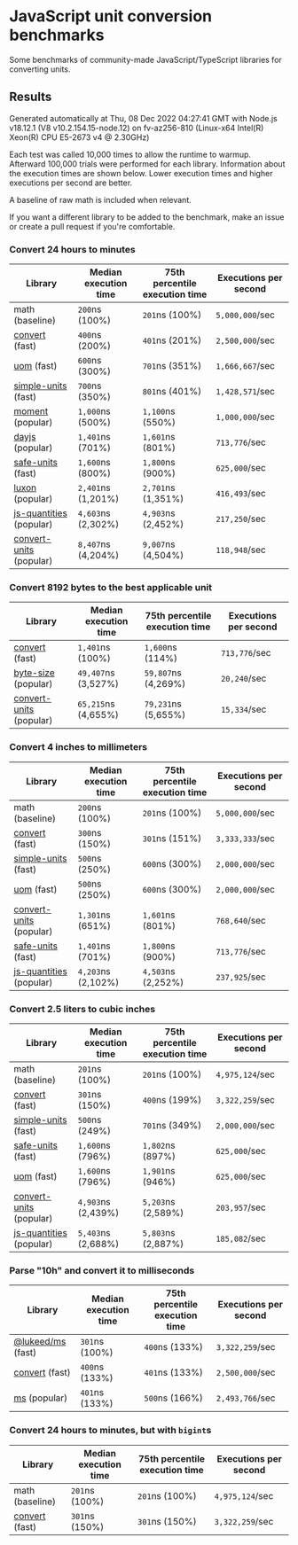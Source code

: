 # JavaScript unit conversion benchmarks

Some benchmarks of community-made JavaScript/TypeScript libraries for converting units.

## Results

<!-- beginblock(results) -->

Generated automatically at Thu, 08 Dec 2022 04:27:41 GMT with Node.js v18.12.1 (V8 v10.2.154.15-node.12) on fv-az256-810 (Linux-x64 Intel(R) Xeon(R) CPU E5-2673 v4 @ 2.30GHz)

Each test was called 10,000 times to allow the runtime to warmup.
Afterward 100,000 trials were performed for each library.
Information about the execution times are shown below.
Lower execution times and higher executions per second are better.

A baseline of raw math is included when relevant.

If you want a different library to be added to the benchmark, make an issue or create a pull request if you're comfortable.

### Convert 24 hours to minutes

| Library                                                            | Median execution time | 75th percentile execution time | Executions per second |
| ------------------------------------------------------------------ | --------------------- | ------------------------------ | --------------------- |
| math (baseline)                                                    | `200`ns (100%)        | `201`ns (100%)                 | `5,000,000`/sec       |
| [convert](https://npmjs.com/package/convert) (fast)                | `400`ns (200%)        | `401`ns (201%)                 | `2,500,000`/sec       |
| [uom](https://npmjs.com/package/uom) (fast)                        | `600`ns (300%)        | `701`ns (351%)                 | `1,666,667`/sec       |
| [simple-units](https://npmjs.com/package/simple-units) (fast)      | `700`ns (350%)        | `801`ns (401%)                 | `1,428,571`/sec       |
| [moment](https://npmjs.com/package/moment) (popular)               | `1,000`ns (500%)      | `1,100`ns (550%)               | `1,000,000`/sec       |
| [dayjs](https://npmjs.com/package/dayjs) (popular)                 | `1,401`ns (701%)      | `1,601`ns (801%)               | `713,776`/sec         |
| [safe-units](https://npmjs.com/package/safe-units) (fast)          | `1,600`ns (800%)      | `1,800`ns (900%)               | `625,000`/sec         |
| [luxon](https://npmjs.com/package/luxon) (popular)                 | `2,401`ns (1,201%)    | `2,701`ns (1,351%)             | `416,493`/sec         |
| [js-quantities](https://npmjs.com/package/js-quantities) (popular) | `4,603`ns (2,302%)    | `4,903`ns (2,452%)             | `217,250`/sec         |
| [convert-units](https://npmjs.com/package/convert-units) (popular) | `8,407`ns (4,204%)    | `9,007`ns (4,504%)             | `118,948`/sec         |

### Convert 8192 bytes to the best applicable unit

| Library                                                            | Median execution time | 75th percentile execution time | Executions per second |
| ------------------------------------------------------------------ | --------------------- | ------------------------------ | --------------------- |
| [convert](https://npmjs.com/package/convert) (fast)                | `1,401`ns (100%)      | `1,600`ns (114%)               | `713,776`/sec         |
| [byte-size](https://npmjs.com/package/byte-size) (popular)         | `49,407`ns (3,527%)   | `59,807`ns (4,269%)            | `20,240`/sec          |
| [convert-units](https://npmjs.com/package/convert-units) (popular) | `65,215`ns (4,655%)   | `79,231`ns (5,655%)            | `15,334`/sec          |

### Convert 4 inches to millimeters

| Library                                                            | Median execution time | 75th percentile execution time | Executions per second |
| ------------------------------------------------------------------ | --------------------- | ------------------------------ | --------------------- |
| math (baseline)                                                    | `200`ns (100%)        | `201`ns (100%)                 | `5,000,000`/sec       |
| [convert](https://npmjs.com/package/convert) (fast)                | `300`ns (150%)        | `301`ns (151%)                 | `3,333,333`/sec       |
| [simple-units](https://npmjs.com/package/simple-units) (fast)      | `500`ns (250%)        | `600`ns (300%)                 | `2,000,000`/sec       |
| [uom](https://npmjs.com/package/uom) (fast)                        | `500`ns (250%)        | `600`ns (300%)                 | `2,000,000`/sec       |
| [convert-units](https://npmjs.com/package/convert-units) (popular) | `1,301`ns (651%)      | `1,601`ns (801%)               | `768,640`/sec         |
| [safe-units](https://npmjs.com/package/safe-units) (fast)          | `1,401`ns (701%)      | `1,800`ns (900%)               | `713,776`/sec         |
| [js-quantities](https://npmjs.com/package/js-quantities) (popular) | `4,203`ns (2,102%)    | `4,503`ns (2,252%)             | `237,925`/sec         |

### Convert 2.5 liters to cubic inches

| Library                                                            | Median execution time | 75th percentile execution time | Executions per second |
| ------------------------------------------------------------------ | --------------------- | ------------------------------ | --------------------- |
| math (baseline)                                                    | `201`ns (100%)        | `201`ns (100%)                 | `4,975,124`/sec       |
| [convert](https://npmjs.com/package/convert) (fast)                | `301`ns (150%)        | `400`ns (199%)                 | `3,322,259`/sec       |
| [simple-units](https://npmjs.com/package/simple-units) (fast)      | `500`ns (249%)        | `701`ns (349%)                 | `2,000,000`/sec       |
| [safe-units](https://npmjs.com/package/safe-units) (fast)          | `1,600`ns (796%)      | `1,802`ns (897%)               | `625,000`/sec         |
| [uom](https://npmjs.com/package/uom) (fast)                        | `1,600`ns (796%)      | `1,901`ns (946%)               | `625,000`/sec         |
| [convert-units](https://npmjs.com/package/convert-units) (popular) | `4,903`ns (2,439%)    | `5,203`ns (2,589%)             | `203,957`/sec         |
| [js-quantities](https://npmjs.com/package/js-quantities) (popular) | `5,403`ns (2,688%)    | `5,803`ns (2,887%)             | `185,082`/sec         |

### Parse "10h" and convert it to milliseconds

| Library                                                   | Median execution time | 75th percentile execution time | Executions per second |
| --------------------------------------------------------- | --------------------- | ------------------------------ | --------------------- |
| [@lukeed/ms](https://npmjs.com/package/@lukeed/ms) (fast) | `301`ns (100%)        | `400`ns (133%)                 | `3,322,259`/sec       |
| [convert](https://npmjs.com/package/convert) (fast)       | `400`ns (133%)        | `401`ns (133%)                 | `2,500,000`/sec       |
| [ms](https://npmjs.com/package/ms) (popular)              | `401`ns (133%)        | `500`ns (166%)                 | `2,493,766`/sec       |

### Convert 24 hours to minutes, but with `bigint`s

| Library                                             | Median execution time | 75th percentile execution time | Executions per second |
| --------------------------------------------------- | --------------------- | ------------------------------ | --------------------- |
| math (baseline)                                     | `201`ns (100%)        | `201`ns (100%)                 | `4,975,124`/sec       |
| [convert](https://npmjs.com/package/convert) (fast) | `301`ns (150%)        | `301`ns (150%)                 | `3,322,259`/sec       |

<!-- endblock(results) -->
